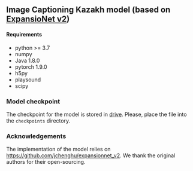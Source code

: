 ## Image Captioning Kazakh model (based on [ExpansioNet v2](https://github.com/jchenghu/expansionnet_v2))

#### Requirements
* python >= 3.7
* numpy
* Java 1.8.0
* pytorch 1.9.0
* h5py
* playsound
* scipy

### Model checkpoint

The checkpoint for the model is stored in [drive](https://drive.google.com/drive/folders/16PDZvoNs3P-O9Vr3zEb6bb-aaSDOiSY0?usp=sharing). Please, place the file into the `checkpoints` directory.

### Acknowledgements
The implementation of the model relies on https://github.com/jchenghu/expansionnet_v2. We thank the original authors for their open-sourcing.


